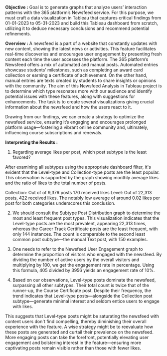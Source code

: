 **Objective :** 
Goal is to generate graphs that analyze users’ interaction patterns with the 365 platform’s Newsfeed service. For this purpose, we must craft a data visualization in Tableau that captures critical findings from 01-01-2023 to 05-31-2023 and build this Tableau dashboard from scratch, utilizing it to deduce necessary conclusions and recommend potential refinements.

**Overview :**
A newsfeed is a part of a website that constantly updates with new content, showing the latest news or activities. This feature facilitates real-time discoveries and encourages user engagement by presenting fresh content each time the user accesses the platform.
The 365 platform’s Newsfeed offers a mix of automated and manual posts. Automated entries showcase students’ milestones, such as completing an award card collection or earning a certificate of achievement. On the other hand, manual entries are texts created by students to share insights or opinions with the community.
The aim of this Newsfeed Analysis in Tableau project is to determine which type resonates more with our audience and identify potential issues with these features, along with suggestions for enhancements. The task is to create several visualizations giving crucial information about the newsfeed and how the users react to it.

Drawing from our findings, we can create a strategy to optimize the newsfeed service, ensuring it’s engaging and encourages prolonged platform usage—fostering a vibrant online community and, ultimately, influencing course subscriptions and renewals.

**Interpreting the Results :**
1. Regarding average likes per post, which post subtype is the least favored?

After examining all subtypes using the appropriate dashboard filter, it's evident that the Level-type and Collection-type posts are the least popular. This observation is supported by the graph showing monthly average likes and the ratio of likes to the total number of posts.

Collection: Out of of 9,376 posts 170 received likes
Level: Out of 22,313 posts, 422 received likes.
The notably low average of around 0.02 likes per post for both categories underscores this conclusion.

2. We should consult the Subtype Post Distribution graph to determine the most and least frequent post types. This visualization indicates that the Level-type posts are the most prevalent, appearing 22,313 times, whereas the Career Track Certificate posts are the least frequent, with only 144 instances. The count is comparable to the second least common post subtype—the manual Text post, with 150 examples.

3. One needs to refer to the Newsfeed User Engagement graph to determine the proportion of visitors who engaged with the newsfeed. By dividing the number of active users by the overall visitors and multiplying by 100, we get the engagement rate in percentage. Using this formula, 405 divided by 3956 yields an engagement rate of 10%.

4. Based on our observations, Level-type posts dominate the newsfeed, surpassing all other subtypes. Their total count is twice that of the runner-up, the Course Certificate post. Despite their frequency, the trend indicates that Level-type posts—alongside the Collection post subtype—generate minimal interest and seldom entice users to engage with likes.

This suggests that Level-type posts might be saturating the newsfeed with content users don't find compelling, thereby diminishing their overall experience with the feature. A wise strategy might be to reevaluate how these posts are generated and curtail their prevalence on the newsfeed. More engaging posts can take the forefront, potentially elevating user engagement and bolstering interest in the feature—ensuring more captivating posts remain visible rather than those with fewer likes.